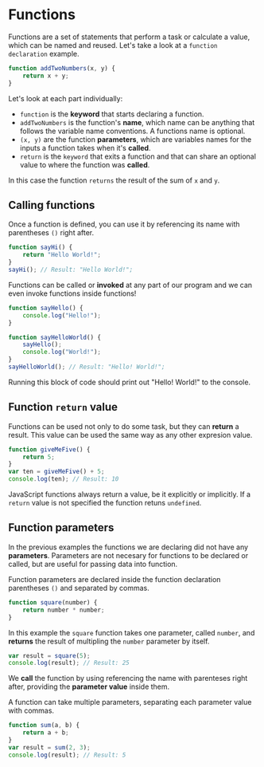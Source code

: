 # Functions

Functions are a set of statements that perform a task or calculate a value, which can be named and reused.
Let's take a look at a `function declaration` example.

```javascript
function addTwoNumbers(x, y) {
    return x + y;
}
```

Let's look at each part individually:

- `function` is the **keyword** that starts declaring a function.
- `addTwoNumbers` is the function's **name**, which name can be anything that follows the variable name conventions. A functions name is optional.
- `(x, y)` are the function **parameters**, which are variables names for the inputs a function takes when it's **called**.
- `return` is the `keyword` that exits a function and that can share an optional value to where the function was **called**.

In this case the function `returns` the result of the sum of `x` and `y`.

## Calling functions

Once a function is defined, you can use it by referencing its name with parentheses `()` right after.

```javascript
function sayHi() {
    return "Hello World!";
}
sayHi(); // Result: "Hello World!";
```

Functions can be called or **invoked** at any part of our program and we can even invoke functions inside functions!

```javascript
function sayHello() {
    console.log("Hello!");
}

function sayHelloWorld() {
    sayHello();
    console.log("World!");
}
sayHelloWorld(); // Result: "Hello! World!";
```

Running this block of code should print out "Hello! World!" to the console.

## Function `return` value

Functions can be used not only to do some task, but they can **return** a result.
This value can be used the same way as any other expresion value.

```javascript
function giveMeFive() {
    return 5;
}
var ten = giveMeFive() + 5;
console.log(ten); // Result: 10
```

JavaScript functions always return a value, be it explicitly or implicitly. If a `return` value is not specified the function retuns `undefined`.

## Function parameters

In the previous examples the functions we are declaring did not have any **parameters**. Parameters are not necesary for functions to be declared or called, but are useful for passing data into function.

Function parameters are declared inside the function declaration parentheses `()` and separated by commas.

```javascript
function square(number) {
    return number * number;
}
```

In this example the `square` function takes one parameter, called `number`, and **returns** the result of multipling the `number` parameter by itself.

```javascript
var result = square(5);
console.log(result); // Result: 25
```

We **call** the function by using referencing the name with parenteses right after, providing the **parameter value** inside them.

A function can take multiple parameters, separating each parameter value with commas.

```javascript
function sum(a, b) {
    return a + b;
}
var result = sum(2, 3);
console.log(result); // Result: 5
```
